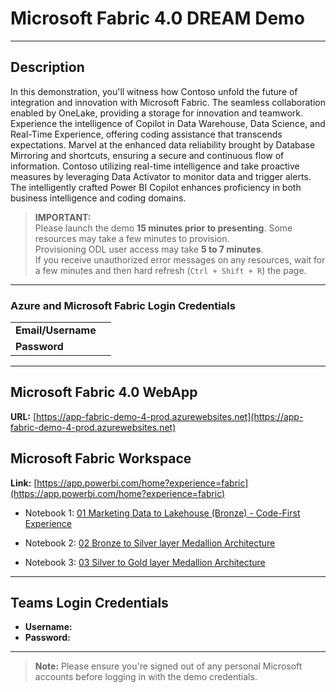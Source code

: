 # Microsoft Fabric 4.0 DREAM Demo

---

## Description

In this demonstration, you'll witness how Contoso unfold the future of integration and innovation with Microsoft Fabric. The seamless collaboration enabled by OneLake, providing a storage for innovation and teamwork. Experience the intelligence of Copilot in Data Warehouse, Data Science, and Real-Time Experience, offering coding assistance that transcends expectations. Marvel at the enhanced data reliability brought by Database Mirroring and shortcuts, ensuring a secure and continuous flow of information. Contoso utilizing real-time intelligence and take proactive measures by leveraging Data Activator to monitor data and trigger alerts. The intelligently crafted Power BI Copilot enhances proficiency in both business intelligence and coding domains.

> **IMPORTANT:**  
> Please launch the demo **15 minutes prior to presenting**. Some resources may take a few minutes to provision.  
> Provisioning ODL user access may take **5 to 7 minutes**.  
> If you receive unauthorized error messages on any resources, wait for a few minutes and then hard refresh (`Ctrl + Shift + R`) the page.

---

### Azure and Microsoft Fabric Login Credentials

|                                |                                         |
|--------------------------------|-----------------------------------------|
| **Email/Username**             | <inject key="AzureAdUserEmail"></inject>  |
| **Password**                   | <inject key="AzureAdUserPassword"></inject> |

---

## Microsoft Fabric 4.0 WebApp
**URL:** [https://app-fabric-demo-4-prod.azurewebsites.net](https://app-fabric-demo-4-prod.azurewebsites.net)

## Microsoft Fabric Workspace
**Link:** [https://app.powerbi.com/home?experience=fabric](https://app.powerbi.com/home?experience=fabric)

   - Notebook 1: [01 Marketing Data to Lakehouse (Bronze) - Code-First Experience](https://app.powerbi.com/groups/14d64fb3-a545-434e-a817-892a7212fafc/synapsenotebooks/9eea9742-abcd-48f1-83c2-289e3a2dcb48?experience=fabric-developer)

   - Notebook 2: [02 Bronze to Silver layer Medallion Architecture](https://app.powerbi.com/groups/14d64fb3-a545-434e-a817-892a7212fafc/synapsenotebooks/a3e72a5d-b433-4f04-afbf-1a17e17efb19?experience=fabric-developer)

   - Notebook 3: [03 Silver to Gold layer Medallion Architecture](https://app.powerbi.com/groups/14d64fb3-a545-434e-a817-892a7212fafc/synapsenotebooks/fbd416f0-b72a-4d2d-b96d-02421fff13f6?experience=fabric-developer)

---

## Teams Login Credentials
- **Username:** <inject key="Teams Login UserName"></inject>  
- **Password:** <inject key="Teams Login Password"></inject>

---

>**Note:** Please ensure you're signed out of any personal Microsoft accounts before logging in with the demo credentials.
